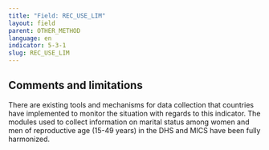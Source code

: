 ```yaml
---
title: "Field: REC_USE_LIM"
layout: field
parent: OTHER_METHOD
language: en
indicator: 5-3-1
slug: REC_USE_LIM
---
```

## Comments and limitations

There are existing tools and mechanisms for data collection that countries have implemented to monitor the situation with regards to this indicator. The modules used to collect information on marital status among women and men of reproductive age (15-49 years) in the DHS and MICS have been fully harmonized.